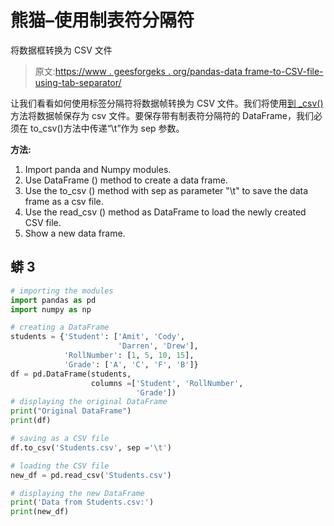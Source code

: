 # 熊猫–使用制表符分隔符

将数据框转换为 CSV 文件

> 原文:[https://www . geesforgeks . org/pandas-data frame-to-CSV-file-using-tab-separator/](https://www.geeksforgeeks.org/pandas-dataframe-to-csv-file-using-tab-separator/)

让我们看看如何使用标签分隔符将数据帧转换为 CSV 文件。我们将使用[到 _csv()](https://www.geeksforgeeks.org/saving-a-pandas-dataframe-as-a-csv/) 方法将数据帧保存为 csv 文件。要保存带有制表符分隔符的 DataFrame，我们必须在 to_csv()方法中传递“\t”作为 sep 参数。

**方法:**

1.  Import panda and Numpy modules.
2.  Use DataFrame () method to create a data frame.
3.  Use the to_csv () method with sep as parameter "\t" to save the data frame as a csv file.
4.  Use the read_csv () method as DataFrame to load the newly created CSV file.
5.  Show a new data frame.

## 蟒 3

```py
# importing the modules
import pandas as pd
import numpy as np

# creating a DataFrame
students = {'Student': ['Amit', 'Cody',
                        'Darren', 'Drew'],
            'RollNumber': [1, 5, 10, 15],
            'Grade': ['A', 'C', 'F', 'B']}
df = pd.DataFrame(students,
                  columns =['Student', 'RollNumber',
                            'Grade'])
# displaying the original DataFrame
print("Original DataFrame")
print(df)

# saving as a CSV file
df.to_csv('Students.csv', sep ='\t')

# loading the CSV file
new_df = pd.read_csv('Students.csv')

# displaying the new DataFrame
print('Data from Students.csv:')
print(new_df)
```